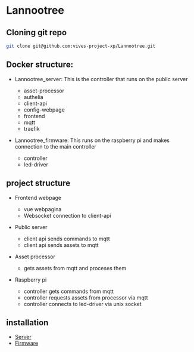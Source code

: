 # Lannootree

## Cloning git repo

```bash
git clone git@github.com:vives-project-xp/Lannootree.git
```

## Docker structure:

- Lannootree_server:
This is the controller that runs on the public server
    - asset-processor
    - authelia
    - client-api
    - config-webpage
    - frontend
    - mqtt
    - traefik

- Lannootree_firmware:
This runs on the raspberry pi and makes connection to the main controller
    - controller
    - led-driver

## project structure

- Frontend webpage
    - vue webpagina
    - Websocket connection to client-api

- Public server
    - client api sends commands to mqtt
    - client api sends assets to mqtt

- Asset processor
    - gets assets from mqtt and proceses them

- Raspberry pi
    - controller gets commands from mqtt
    - controller requests assets from processor via mqtt
    - controller connects to led-driver via unix socket

## installation

- [Server](Lannootree_server/README.md)
- [Firmware](Lannootree_firmware/README.md)